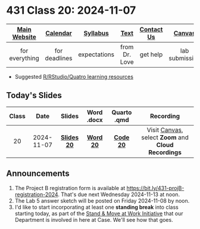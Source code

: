 # 431 Class 20: 2024-11-07

[Main Website](https://thomaselove.github.io/431-2024/) | [Calendar](https://thomaselove.github.io/431-2024/calendar.html) | [Syllabus](https://thomaselove.github.io/431-syllabus-2024/) | [Text](https://thomaselove.github.io/431-book/) | [Contact Us](https://thomaselove.github.io/431-2024/contact.html) | [Canvas](https://canvas.case.edu) | [Data and Code](https://github.com/THOMASELOVE/431-data)
:-----------: | :--------------: | :----------: | :---------: | :-------------: | :-----------: | :------------:
for everything | for deadlines | expectations | from Dr. Love | get help | lab submission | for downloads

- Suggested [R/RStudio/Quatro learning resources](https://thomaselove.github.io/431-2024/resources.html)

## Today's Slides

Class | Date | Slides | Word .docx | Quarto .qmd | Recording
:---: | :--------: | :------: | :------: | :------: | :-------------:
20 | 2024-11-07 | **[Slides 20](https://thomaselove.github.io/431-slides-2024/class20.html)** | **[Word 20](https://thomaselove.github.io/431-slides-2024/class20w.docx)** | **[Code 20](https://github.com/THOMASELOVE/431-slides-2024/blob/main/class20.qmd)** | Visit [Canvas](https://canvas.case.edu/), select **Zoom** and **Cloud Recordings**

## Announcements

1. The Project B registration form is available at <https://bit.ly/431-projB-registration-2024>. That's due next Wednesday 2024-11-13 at noon.
2. The Lab 5 answer sketch will be posted on Friday 2024-11-08 by noon.
3. I'd like to start incorporating at least one **standing break** into class starting today, as part of the [Stand & Move at Work Initiative](https://www.sph.umn.edu/research/projects/stand-move/) that our Department is involved in here at Case. We'll see how that goes.
